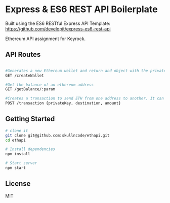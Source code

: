 Express & ES6 REST API Boilerplate
==================================

Built using the ES6 RESTful Express API Template:
https://github.com/developit/express-es6-rest-api

Ethereum API assignment for Keyrock.

API Routes
----------

```sh

#Generates a new Ethereum wallet and return and object with the private key and the public ETH address
GET /createWallet 

#Get the balance of an ethereum address
GET /getBalance/:param 

#Creates a transaction to send ETH from one address to another. It can receive 3 raw JSON params: privateKey of the source ETH address, destination is the ETH destination address and amount the number of ETH to be send.
POST /transaction {privateKey, destination, amount}

```

Getting Started
---------------

```sh
# clone it
git clone git@github.com:skullncode/ethapi.git
cd ethapi

# Install dependencies
npm install

# Start server
npm start

```
License
-------

MIT
